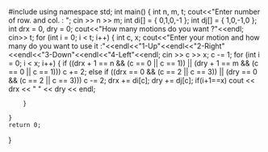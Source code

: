 #include<iostream>
using namespace std;
int main() {
	int n, m, t;
    cout<<"Enter number of row. and col. : ";
	cin >> n >> m;
	int di[] = { 0,1,0,-1 };
	int dj[] = { 1,0,-1,0 };
	int drx = 0, dry = 0;
	cout<<"How many motions do you want ?"<<endl;
	cin>> t;
	for (int i = 0; i < t; i++)
	{
		int c, x;
		cout<<"Enter your motion and how many do you want to use it :"<<endl<<"1-Up"<<endl<<"2-Right"<<endl<<"3-Down"<<endl<<"4-Left"<<endl;
		cin >> c >> x;
		c -= 1;
		for (int i = 0; i < x; i++)
		{
			if ((drx + 1 == n && (c == 0 || c == 1)) || (dry + 1 == m && (c == 0 || c == 1)))
				c += 2;
			else if ((drx == 0 && (c == 2 || c == 3)) || (dry == 0 && (c == 2 || c == 3)))
				c -= 2;
			drx += di[c];
			dry += dj[c];
			if(i+1==x)
			cout << drx << " " << dry << endl;

		}

	}
	return 0;
}

